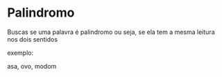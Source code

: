 # Palindromo

Buscas se uma palavra é palindromo ou seja, se ela tem a mesma leitura 
nos dois sentidos

exemplo:

asa, ovo, modom